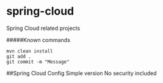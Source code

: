 # spring-cloud
Spring Cloud related projects

#####Known commands
```
mvn clean install
git add .
git commit -m "Message"
```

##Spring Cloud Config Simple version
No security included


